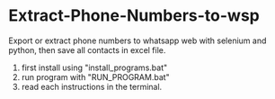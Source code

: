 # Extract-Phone-Numbers-to-wsp
Export or extract phone numbers to whatsapp web with selenium and python, then save all contacts in excel file.

1. first install using "install_programs.bat"
2. run program with "RUN_PROGRAM.bat"
3. read each instructions in the terminal.
